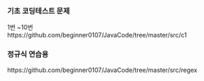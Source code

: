 <h3>기초 코딩테스트 문제</h3>
1번 ~10번<br>
https://github.com/beginner0107/JavaCode/tree/master/src/c1
<h3>정규식 연습용</h3>
https://github.com/beginner0107/JavaCode/tree/master/src/regex
